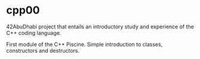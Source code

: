 # cpp00
42AbuDhabi project that entails an introductory study and experience of the C++ coding language.

First module of the C++ Piscine. Simple introduction to classes, constructors and destructors.
